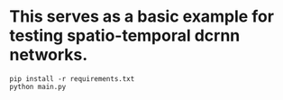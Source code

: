 # This serves as a basic example for testing spatio-temporal dcrnn networks.

```
pip install -r requirements.txt
python main.py
```
